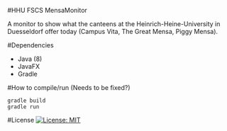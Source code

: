 #HHU FSCS MensaMonitor

A monitor to show what the canteens at the Heinrich-Heine-University in 
Duesseldorf offer today (Campus Vita, The Great Mensa, Piggy Mensa).

#Dependencies
* Java (8)
* JavaFX
* Gradle

#How to compile/run
(Needs to be fixed?)
```
gradle build
gradle run
```

#License
[![License: MIT](https://img.shields.io/badge/License-MIT-yellow.svg)](https://opensource.org/licenses/MIT)
 